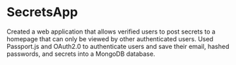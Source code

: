 # SecretsApp
Created a web application that allows verified users to post secrets to a homepage that can only be viewed by other authenticated users. Used Passport.js and OAuth2.0 to authenticate users and save their email, hashed passwords, and secrets into a MongoDB database.

